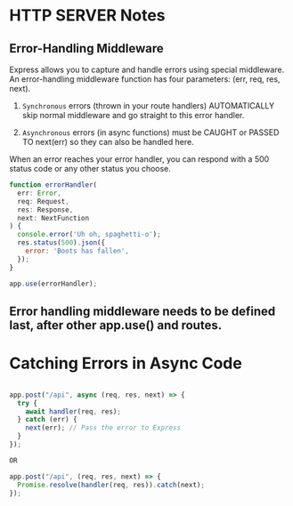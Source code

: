# HTTP SERVER Notes

## Error-Handling Middleware

Express allows you to capture and handle errors using special middleware. An error-handling middleware function has four parameters: (err, req, res, next).

1. `Synchronous` errors (thrown in your route handlers) AUTOMATICALLY skip normal middleware and go straight to this error handler.

2. `Asynchronous` errors (in async functions) must be CAUGHT or PASSED TO next(err) so they can also be handled here.

When an error reaches your error handler, you can respond with a 500 status code or any other status you choose.

```js
function errorHandler(
  err: Error,
  req: Request,
  res: Response,
  next: NextFunction
) {
  console.error('Uh oh, spaghetti-o');
  res.status(500).json({
    error: 'Boots has fallen',
  });
}

app.use(errorHandler);
```

## Error handling middleware needs to be defined last, after other app.use() and routes.

# Catching Errors in Async Code

```js 

app.post("/api", async (req, res, next) => {
  try {
    await handler(req, res);
  } catch (err) {
    next(err); // Pass the error to Express
  }
});

OR

app.post("/api", (req, res, next) => {
  Promise.resolve(handler(req, res)).catch(next);
});

```